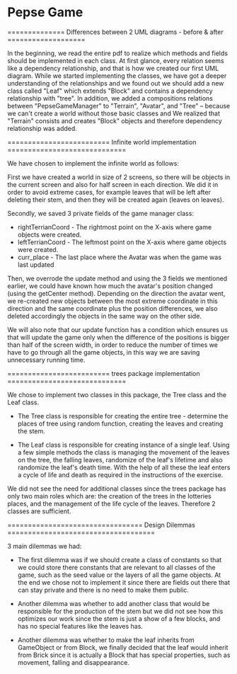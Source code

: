 # Pepse Game

============== Differences between 2 UML diagrams - before & after ===================

In the beginning, we read the entire pdf to realize which methods and fields
should be implemented in each class.
At first glance, every relation seems like a dependency relationship, and that is how we
created our first UML diagram.
While we started implementing the classes, we have got a deeper understanding of the relationships and we
found out we should add a new class called "Leaf" which extends "Block" and contains a dependency
relationship with "tree".
In addition, we added a compositions relations between "PepseGameManager" to "Terrain", "Avatar", and "Tree"
– because we can't create a world without those basic classes and We realized that "Terrain" consists and
creates "Block" objects and therefore dependency relationship was added.


========================= Infinite world implementation  =============================

We have chosen to implement the infinite world as follows:

First we have created a world in size of 2 screens, so there will be objects in the current screen and
also for half screen in each direction. We did it in order to avoid extreme cases, for example leaves that
will be left after deleting their stem, and then they will be created again (leaves on leaves).

Secondly, we saved 3 private fields of the game manager class:
* rightTerrianCoord - The rightmost point on the X-axis where game objects were created.
* leftTerrianCoord - The leftmost point on the X-axis where game objects were created.
* curr_place - The last place where the Avatar was when the game was last updated

Then, we overrode the update method and using the 3 fields we mentioned earlier, we could have known how
much the avatar's position changed (using the getCenter method). Depending on the direction the avatar went,
we re-created new objects between the most extreme coordinate in this direction and the same coordinate plus
the position differences, we also deleted accordingly the objects in the same way on the other side.

We will also note that our update function has a condition which ensures us that will update the game only
when the difference of the positions is bigger than half of the screen width, in order to reduce the number
of times we have to go through all the game objects, in this way we are saving unnecessary running time.


========================= trees package implementation  =============================

We chose to implement two classes in this package, the Tree class and the Leaf class.
* The Tree class is responsible for creating the entire tree -  determine the places of tree using random
  function, creating the leaves and creating the stem.

* The Leaf class is responsible for creating instance of a single leaf. Using a few simple methods the class
  is managing the movement of the leaves on the tree, the falling leaves, randomize of the leaf's
  lifetime and also randomize the leaf's death time.
  With the help of all these the leaf enters a cycle of life and death as required in the
  instructions of the exercise.

We did not see the need for additional classes since the trees package has only two main roles which are:
the creation of the trees in the lotteries places, and the management of the life cycle of the leaves.
Therefore 2 classes are sufficient.



================================= Design Dilemmas  ====================================

3 main dilemmas we had:

* The first dilemma was if we should create a class of constants so that we could store there constants that
  are relevant to all classes of the game, such as the seed value or the layers of all the game objects.
  At the end we chose not to implement it since there are fields out there that can stay private and there is
  no need to make them public.

* Another dilemma was whether to add another class that would be responsible for the production of the stem
  but we did not see how this optimizes our work since the stem is just a show of a few blocks,
  and has no special features like the leaves has.

* Another dilemma was whether to make the leaf inherits from GameObject or from Block,
  we finally decided that the leaf would inherit from Brick since it is actually a Block that has special
  properties, such as movement, falling and disappearance.
